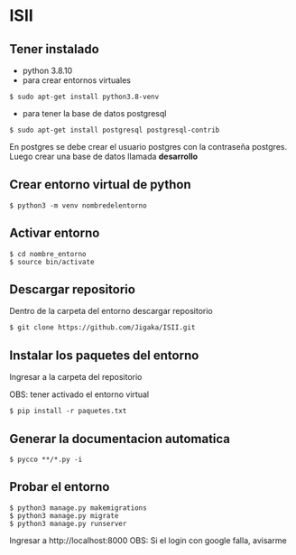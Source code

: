 # ISII

## Tener instalado

- python 3.8.10
- para crear entornos virtuales
```shell
$ sudo apt-get install python3.8-venv
```
- para tener la base de datos postgresql
```shell
$ sudo apt-get install postgresql postgresql-contrib
```

En postgres se debe crear el usuario postgres con la contraseña postgres. Luego crear una base de datos llamada **desarrollo**

## Crear entorno virtual de python

```shell
$ python3 -m venv nombredelentorno
```

## Activar entorno
```shell
$ cd nombre_entorno
$ source bin/activate
```

## Descargar repositorio
Dentro de la carpeta del entorno descargar repositorio
```shell
$ git clone https://github.com/Jigaka/ISII.git
```
## Instalar los paquetes del entorno
Ingresar a la carpeta del repositorio

OBS: tener activado el entorno virtual
```shell
$ pip install -r paquetes.txt
```
## Generar la documentacion automatica
```shell
$ pycco **/*.py -i
```
## Probar el entorno
```shell
$ python3 manage.py makemigrations
$ python3 manage.py migrate
$ python3 manage.py runserver
```
Ingresar a http://localhost:8000
OBS: Si el login con google falla, avisarme
